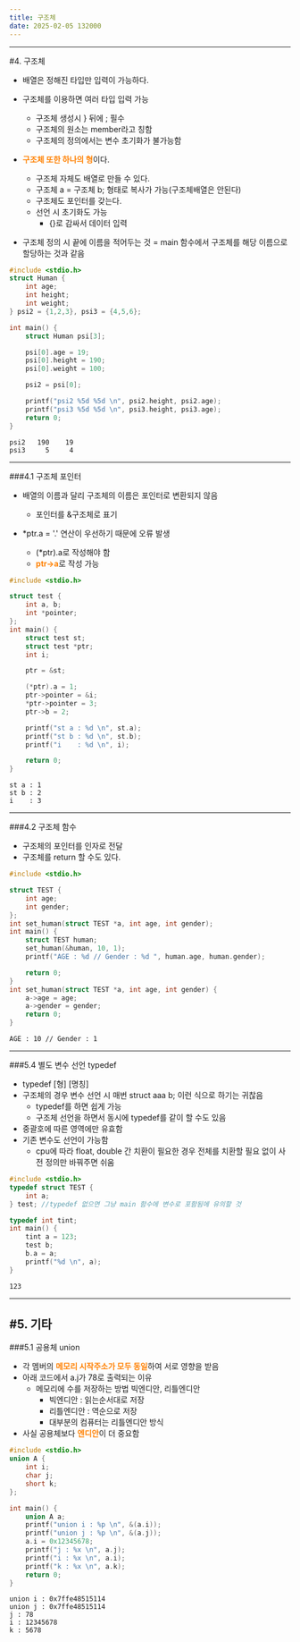 ```yaml
---
title: 구조체
date: 2025-02-05 132000
---
```

---
#4. 구조체
* 배열은 정해진 타입만 입력이 가능하다.
* 구조체를 이용하면 여러 타입 입력 가능
  * 구조체 생성시 } 뒤에 ; 필수
  * 구조체의 원소는 member라고 칭함
  * 구조체의 정의에서는 변수 초기화가 불가능함

* <font color = 'ff8000'>**구조체 또한 하나의 형**</font>이다.
  * 구조체 자체도 배열로 만들 수 있다.
  * 구조체 a = 구조체 b; 형태로 복사가 가능(구조체배열은 안된다)
  * 구조체도 포인터를 갖는다.
  * 선언 시 초기화도 가능
    * {}로 감싸서 데이터 입력

* 구조체 정의 시 끝에 이름을 적어두는 것 = main 함수에서 구조체를 해당 이름으로 할당하는 것과 같음

```c
#include <stdio.h>
struct Human {
    int age;
    int height;
    int weight;
} psi2 = {1,2,3}, psi3 = {4,5,6};

int main() {
    struct Human psi[3];

    psi[0].age = 19;
    psi[0].height = 190;
    psi[0].weight = 100;

    psi2 = psi[0];

    printf("psi2 %5d %5d \n", psi2.height, psi2.age);
    printf("psi3 %5d %5d \n", psi3.height, psi3.age);
    return 0;
}
```

```text
psi2   190    19 
psi3     5     4 
```
---
###4.1 구조체 포인터
* 배열의 이름과 달리 구조체의 이름은 포인터로 변환되지 않음
  * 포인터를 &구조체로 표기

* *ptr.a = '.' 연산이 우선하기 때문에 오류 발생
  * (*ptr).a로 작성해야 함
  * <font color = 'ff8000'>**ptr->a**</font>로 작성 가능

```c
#include <stdio.h>

struct test {
    int a, b;
    int *pointer;
};
int main() {
    struct test st;
    struct test *ptr;
    int i;

    ptr = &st;

    (*ptr).a = 1;
    ptr->pointer = &i;
    *ptr->pointer = 3;
    ptr->b = 2;

    printf("st a : %d \n", st.a);
    printf("st b : %d \n", st.b);
    printf("i    : %d \n", i);

    return 0;
}
```
```text
st a : 1 
st b : 2 
i    : 3 
```

---
###4.2 구조체 함수
* 구조체의 포인터를 인자로 전달
* 구조체를 return 할 수도 있다.

```c
#include <stdio.h>

struct TEST {
    int age;
    int gender;
};
int set_human(struct TEST *a, int age, int gender);
int main() {
    struct TEST human;
    set_human(&human, 10, 1);
    printf("AGE : %d // Gender : %d ", human.age, human.gender);

    return 0;
}
int set_human(struct TEST *a, int age, int gender) {
    a->age = age;
    a->gender = gender;
    return 0;
}
```
```text
AGE : 10 // Gender : 1
```

---
###5.4 별도 변수 선언 typedef
* typedef [형] [명칭]
* 구조체의 경우 변수 선언 시 매번 struct aaa b; 이런 식으로 하기는 귀찮음
  * typedef를 하면 쉽게 가능
  * 구조체 선언을 하면서 동시에 typedef를 같이 할 수도 있음
* 중괄호에 따른 영역에만 유효함
* 기존 변수도 선언이 가능함
  * cpu에 따라 float, double 간 치환이 필요한 경우 전체를 치환할 필요 없이 사전 정의만 바꿔주면 쉬움
 
```c
#include <stdio.h>
typedef struct TEST {
    int a;
} test; //typedef 없으면 그냥 main 함수에 변수로 포함됨에 유의할 것

typedef int tint;
int main() {
    tint a = 123;
    test b;
    b.a = a;
    printf("%d \n", a);
}
```
```text
123
```

---
#5. 기타
---
###5.1 공용체 union
* 각 멤버의 <font color = 'ff8000'>**메모리 시작주소가 모두 동일**</font>하여 서로 영향을 받음
* 아래 코드에서 a.j가 78로 출력되는 이유
  * 메모리에 수를 저장하는 방법 빅엔디안, 리틀엔디안
    * 빅엔디안   : 읽는순서대로 저장
    * 리틀엔디안 : 역순으로 저장
    * 대부분의 컴퓨터는 리틀엔디안 방식
* 사실 공용체보다 <font color = 'ff8000'>**엔디안**</font>이 더 중요함

```c
#include <stdio.h>
union A {
    int i;
    char j;
    short k;
};

int main() {
    union A a;
    printf("union i : %p \n", &(a.i));
    printf("union j : %p \n", &(a.j));
    a.i = 0x12345678;
    printf("j : %x \n", a.j);
    printf("i : %x \n", a.i);
    printf("k : %x \n", a.k);
    return 0;
}
```
```text
union i : 0x7ffe48515114 
union j : 0x7ffe48515114 
j : 78 
i : 12345678 
k : 5678 
```
